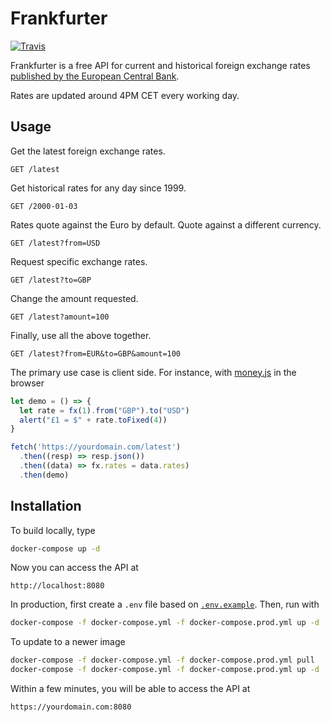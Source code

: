 # Frankfurter

[![Travis](https://travis-ci.org/hakanensari/frankfurter.svg)](https://travis-ci.org/hakanensari/frankfurter)

Frankfurter is a free API for current and historical foreign exchange rates [published by the European Central Bank](https://www.ecb.europa.eu/stats/policy_and_exchange_rates/euro_reference_exchange_rates/html/index.en.html).

Rates are updated around 4PM CET every working day.

## Usage

Get the latest foreign exchange rates.

```http
GET /latest
```

Get historical rates for any day since 1999.

```http
GET /2000-01-03
```

Rates quote against the Euro by default. Quote against a different currency.

```http
GET /latest?from=USD
```

Request specific exchange rates.

```http
GET /latest?to=GBP
```

Change the amount requested.

```http
GET /latest?amount=100
```

Finally, use all the above together.

```http
GET /latest?from=EUR&to=GBP&amount=100
```

The primary use case is client side. For instance, with [money.js](https://openexchangerates.github.io/money.js/) in the browser

```js
let demo = () => {
  let rate = fx(1).from("GBP").to("USD")
  alert("£1 = $" + rate.toFixed(4))
}

fetch('https://yourdomain.com/latest')
  .then((resp) => resp.json())
  .then((data) => fx.rates = data.rates)
  .then(demo)
```

## Installation

To build locally, type

```bash
docker-compose up -d
```

Now you can access the API at

```
http://localhost:8080
```

In production, first create a `.env` file based on [`.env.example`](.env.example). Then, run with

```bash
docker-compose -f docker-compose.yml -f docker-compose.prod.yml up -d
```

To update to a newer image

```bash
docker-compose -f docker-compose.yml -f docker-compose.prod.yml pull
docker-compose -f docker-compose.yml -f docker-compose.prod.yml up -d
```

Within a few minutes, you will be able to access the API at

```
https://yourdomain.com:8080
```
